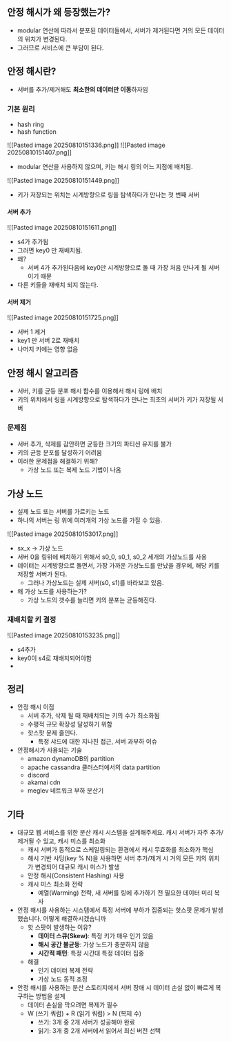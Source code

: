 ## 안정 해시가 왜 등장했는가?
- modular 연산에 따라서 분포된 데이터들에서, 서버가 제거된다면 거의 모든 데이터의 위치가 변경된다.
- 그러므로 서비스에 큰 부담이 된다.

## 안정 해시란?
- 서버를 추가/제거해도 **최소한의 데이터만 이동**하자임


### 기본 원리
- hash ring
- hash function

![[Pasted image 20250810151336.png]]
![[Pasted image 20250810151407.png]]
- modular 연산을 사용하지 않으며, 키는 해시 링의 어느 지점에 배치됨.

![[Pasted image 20250810151449.png]]
- 키가 저장되는 위치는 시계방향으로 링을 탐색하다가 만나는 첫 번째 서버


#### 서버 추가
![[Pasted image 20250810151611.png]]
- s4가 추가됨
- 그러면 key0 만 재배치됨.
- 왜?
	- 서버 4가 추가된다음에 key0만 시계방향으로 돌 때 가장 처음 만나게 될 서버이기 때문
- 다른 키들을 재배치 되지 않는다.


#### 서버 제거
![[Pasted image 20250810151725.png]]
- 서버 1 제거
- key1 만 서버 2로 재배치
- 나머지 키에는 영향 없음


## 안정 해시 알고리즘
- 서버, 키를 균등 분포 해시 함수를 이용해서 해시 링에 배치
- 키의 위치에서 링을 시계방향으로 탐색하다가 만나는 최초의 서버가 키가 저장될 서버

### 문제점
- 서버 추가, 삭제를 감안하면 균등한 크기의 파티션 유지를 불가
- 키의 균등 분포를 달성하기 어려움
- 이러한 문제점을 해결하기 위해?
	- 가상 노드 또는 복제 노드 기법이 나옴



## 가상 노드
- 실제 노드 또는 서버를 가르키는 노드
- 하나의 서버는 링 위에 여러개의 가상 노드를 가질 수 있음.

![[Pasted image 20250810153017.png]]
- sx_x -> 가상 노드
- 서버 0을 링위에 배치하기 위해서 s0_0, s0_1, s0_2 세개의 가상노드를 사용
- 데이터는 시계방향으로 돌면서, 가장 가까운 가상노드를 만났을 경우에, 해당 키를 저장할 서버가 된다.
	- 그러나 가상노드는 실제 서버(s0, s1)를 바라보고 있음.
- 왜 가상 노드를 사용하는가?
	- 가상 노드의 갯수를 늘리면 키의 분포는 균등해진다.


### 재배치할 키 결정
![[Pasted image 20250810153235.png]]
- s4추가
- key0이 s4로 재배치되어야함
- 


## 정리
- 안정 해시 이점
	- 서버 추가, 삭제 될 때 재배치되는 키의 수가 최소화됨
	- 수평적 규모 확장성 달성하기 위함
	- 핫스팟 문제 줄인다.
		- 특정 샤드에 대한 지나친 접근, 서버 과부하 이슈
- 안정해시가 사용되는 기술
	- amazon dynamoDB의 partition
	- apache cassandra 클러스터에서의 data partition
	- discord
	- akamai cdn
	- meglev 네트워크 부하 분산기


## 기타
- 대규모 웹 서비스를 위한 분산 캐시 시스템을 설계해주세요. 캐시 서버가 자주 추가/제거될 수 있고, 캐시 미스를 최소화
	- 캐시 서버가 동적으로 스케일링되는 환경에서 캐시 무효화를 최소화가 핵심
	- 해시 기반 샤딩(key % N)을 사용하면 서버 추가/제거 시 거의 모든 키의 위치가 변경되어 대규모 캐시 미스가 발생
	- 안정 해시(Consistent Hashing) 사용
	- 캐시 미스 최소화 전략
		- 예열(Warming) 전략, 새 서버를 링에 추가하기 전 필요한 데이터 미리 복사
- 안정 해시를 사용하는 시스템에서 특정 서버에 부하가 집중되는 핫스팟 문제가 발생했습니다. 어떻게 해결하시겠습니까
	- 핫 스팟이 발생하는 이유?
		- **데이터 스큐(Skew)**: 특정 키가 매우 인기 있음
		- **해시 공간 불균등**: 가상 노드가 충분하지 않음
		- **시간적 패턴**: 특정 시간대 특정 데이터 집중
	- 해결
		- 인기 데이터 복제 전략
		- 가상 노드 동적 조정
- 안정 해시를 사용하는 분산 스토리지에서 서버 장애 시 데이터 손실 없이 빠르게 복구하는 방법을 설계
	- 데이터 손실을 막으려면 복제가 필수
	- W (쓰기 쿼럼) + R (읽기 쿼럼) > N (복제 수)
		- 쓰기: 3개 중 2개 서버가 성공해야 완료
		- 읽기: 3개 중 2개 서버에서 읽어서 최신 버전 선택